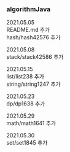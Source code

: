 ### algorithmJava  

2021.05.05  
README.md 추가  
hash/hash42576 추가  

2021.05.08  
stack/stack42586 추가  

2021.05.15  
list/list238 추가  
string/string1247 추가  

2021.05.23  
dp/dp1638 추가  

2021.05.29  
math/math1641 추가  

2021.05.30  
set/set1845 추가  